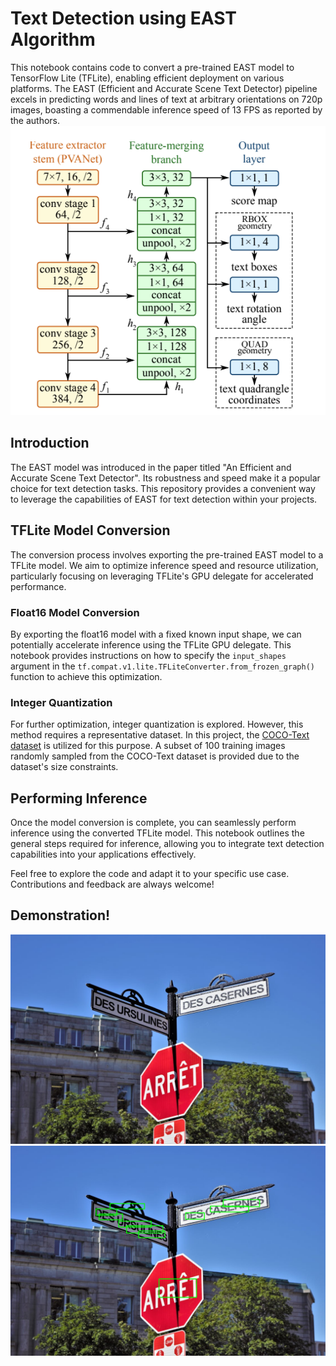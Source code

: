 ﻿# Text Detection using EAST Algorithm

This notebook contains code to convert a pre-trained EAST model to TensorFlow Lite (TFLite), enabling efficient deployment on various platforms. The EAST (Efficient and Accurate Scene Text Detector) pipeline excels in predicting words and lines of text at arbitrary orientations on 720p images, boasting a commendable inference speed of 13 FPS as reported by the authors.
![EAST Algorithm](eastAlgorithm.png)


## Introduction
The EAST model was introduced in the paper titled "An Efficient and Accurate Scene Text Detector". Its robustness and speed make it a popular choice for text detection tasks. This repository provides a convenient way to leverage the capabilities of EAST for text detection within your projects.


## TFLite Model Conversion

The conversion process involves exporting the pre-trained EAST model to a TFLite model. We aim to optimize inference speed and resource utilization, particularly focusing on leveraging TFLite's GPU delegate for accelerated performance.

### Float16 Model Conversion

By exporting the float16 model with a fixed known input shape, we can potentially accelerate inference using the TFLite GPU delegate. This notebook provides instructions on how to specify the `input_shapes` argument in the `tf.compat.v1.lite.TFLiteConverter.from_frozen_graph()` function to achieve this optimization.

### Integer Quantization

For further optimization, integer quantization is explored. However, this method requires a representative dataset. In this project, the [COCO-Text dataset](https://vision.cornell.edu/se3/coco-text-2/) is utilized for this purpose. A subset of 100 training images randomly sampled from the COCO-Text dataset is provided due to the dataset's size constraints.


## Performing Inference

Once the model conversion is complete, you can seamlessly perform inference using the converted TFLite model. This notebook outlines the general steps required for inference, allowing you to integrate text detection capabilities into your applications effectively.

Feel free to explore the code and adapt it to your specific use case. Contributions and feedback are always welcome!

## Demonstration!
![Reference Image](sign3.jpeg)
![Inference Image](sign3Inference.png)



